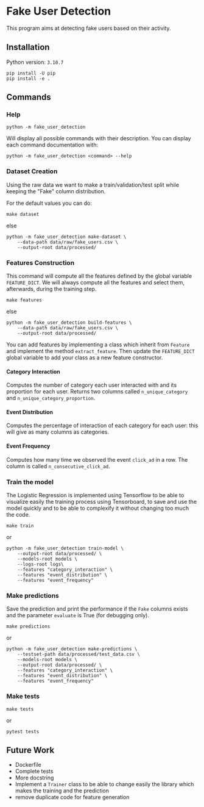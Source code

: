 # Fake User Detection

This program aims at detecting fake users based on their activity.

## Installation

Python version: `3.10.7`

```
pip install -U pip
pip install -e .
```

## Commands

### Help

```
python -m fake_user_detection
```

Will display all possible commands with their description. You can display each command documentation with:

```
python -m fake_user_detection <command> --help
```

### Dataset Creation

Using the raw data we want to make a train/validation/test split while keeping the "Fake" column distribution.

For the default values you can do:

```
make dataset
```

else

```
python -m fake_user_detection make-dataset \
    --data-path data/raw/fake_users.csv \
    --output-root data/processed/ 
```

### Features Construction

This command will compute all the features defined by the global variable `FEATURE_DICT`.
We will always compute all the features and select them, afterwards, during the training step.

```
make features
```

else

```
python -m fake_user_detection build-features \
    --data-path data/raw/fake_users.csv \
    --output-root data/processed/
```

You can add features by implementing a class which inherit from `Feature` and implement the method `extract_feature`. Then update the `FEATURE_DICT` global variable to add your class as a new feature constructor.

#### Category Interaction

Computes the number of category each user interacted with and its proportion for each user. Returns two columns called `n_unique_category` and `n_unique_category_proportion`.

#### Event Distribution

Computes the percentage of interaction of each category for each user: this will give as many columns as categories.

#### Event Frequency

Computes how many time we observed the event `click_ad` in a row. The column is called `n_consecutive_click_ad`.

### Train the model

The Logistic Regression is implemented using Tensorflow to be able to visualize easily the training process using Tensorboard, to save and use the model quickly and to be able to complexify it without changing too much the code.

```
make train
```

or

```
python -m fake_user_detection train-model \
    --output-root data/processed/ \
    --models-root models \
    --logs-root logs\
    --features "category_interaction" \
    --features "event_distribution" \
    --features "event_frequency"
```

### Make predictions

Save the prediction and print the performance if the `Fake` columns exists and the parameter `evaluate` is True (for debugging only).
```
make predictions
```

or

```
python -m fake_user_detection make-predictions \
    --testset-path data/processed/test_data.csv \
    --models-root models \
    --output-root data/processed/ \
    --features "category_interaction" \
    --features "event_distribution" \
    --features "event_frequency"
```

### Make tests

```
make tests
```

or

```
pytest tests
```

## Future Work

 - Dockerfile
 - Complete tests
 - More docstring
 - Implement a `Trainer` class to be able to change easily the library which makes the training and the prediction
 - remove duplicate code for feature generation
